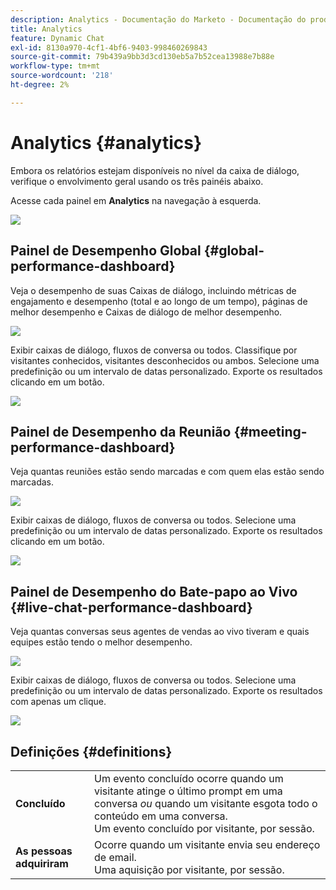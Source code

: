 ```yaml
---
description: Analytics - Documentação do Marketo - Documentação do produto
title: Analytics
feature: Dynamic Chat
exl-id: 8130a970-4cf1-4bf6-9403-998460269843
source-git-commit: 79b439a9bb3d3cd130eb5a7b52cea13988e7b88e
workflow-type: tm+mt
source-wordcount: '218'
ht-degree: 2%

---
```


# Analytics {#analytics}

Embora os relatórios estejam disponíveis no nível da caixa de diálogo, verifique o envolvimento geral usando os três painéis abaixo.

Acesse cada painel em **Analytics** na navegação à esquerda.

![](assets/analytics-1.png)

## Painel de Desempenho Global {#global-performance-dashboard}

Veja o desempenho de suas Caixas de diálogo, incluindo métricas de engajamento e desempenho (total e ao longo de um tempo), páginas de melhor desempenho e Caixas de diálogo de melhor desempenho.

![](assets/analytics-2.png)

Exibir caixas de diálogo, fluxos de conversa ou todos. Classifique por visitantes conhecidos, visitantes desconhecidos ou ambos. Selecione uma predefinição ou um intervalo de datas personalizado. Exporte os resultados clicando em um botão.

![](assets/analytics-3.png)

## Painel de Desempenho da Reunião {#meeting-performance-dashboard}

Veja quantas reuniões estão sendo marcadas e com quem elas estão sendo marcadas.

![](assets/analytics-4.png)

Exibir caixas de diálogo, fluxos de conversa ou todos. Selecione uma predefinição ou um intervalo de datas personalizado. Exporte os resultados clicando em um botão.

![](assets/analytics-5.png)

## Painel de Desempenho do Bate-papo ao Vivo {#live-chat-performance-dashboard}

Veja quantas conversas seus agentes de vendas ao vivo tiveram e quais equipes estão tendo o melhor desempenho.

![](assets/analytics-6.png)

Exibir caixas de diálogo, fluxos de conversa ou todos. Selecione uma predefinição ou um intervalo de datas personalizado. Exporte os resultados com apenas um clique.

![](assets/analytics-7.png)

## Definições {#definitions}

<table>
<thead>
<tbody>
  <tr>
    <td style="width:25%"><b>Concluído</b></td>
    <td>Um evento concluído ocorre quando um visitante atinge o último prompt em uma conversa <i>ou</i> quando um visitante esgota todo o conteúdo em uma conversa.
    <br>Um evento concluído por visitante, por sessão.</td>
  </tr>
  <tr>
    <td style="width:25%"><b>As pessoas adquiriram</b></td>
    <td>Ocorre quando um visitante envia seu endereço de email.
    <br>Uma aquisição por visitante, por sessão.</td>
  </tr>
</tbody>
</table>
